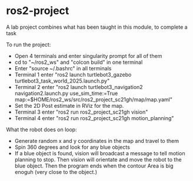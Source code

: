 # ros2-project
A lab project combines what has been taught in this module, to complete a task 

To run the project:
- Open 4 terminals and enter singularity prompt for all of them
- cd to "~/ros2_ws" and "colcon build" in one terminal
- Enter "source ~/.bashrc" in all terminals
- Terminal 1 enter "ros2 launch turtlebot3_gazebo turtlebot3_task_world_2025.launch.py"
- Terminal 2 enter "ros2 launch turtlebot3_navigation2 navigation2.launch.py use_sim_time:=True map:=$HOME/ros2_ws/src/ros2_project_sc21gh/map/map.yaml"
- Set the 2D Post estimate in RViz for the map.
- Terminal 3 enter "ros2 run ros2_project_sc21gh vision"
- Terminal 4 enter "ros2 run ros2_project_sc21gh motion_planning"

What the robot does on loop:
- Generate random x and y coordinates in the map and travel to them
- Spin 360 degrees and look for any blue objects
- If a blue object is found, vision will broadcast a message to tell motion planning to stop. Then vision will orientate and move the robot to the blue object. Then the program ends when the contour Area is big enoguh (very close to the object.)
